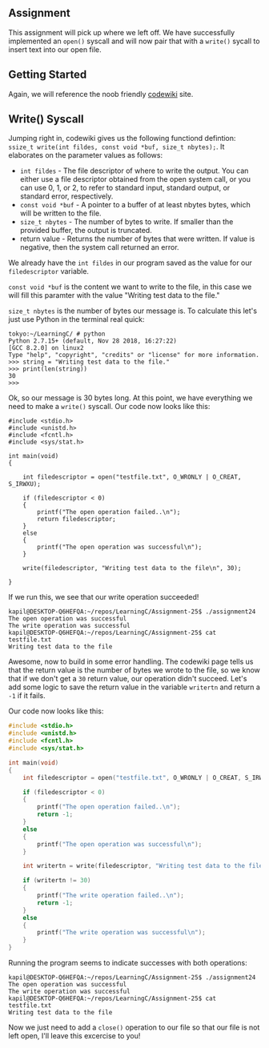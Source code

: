 ## Assignment
This assignment will pick up where we left off. We have successfully implemented an `open()` syscall and will now pair that with a `write()` sycall to insert text into our open file.

## Getting Started
Again, we will reference the noob friendly [codewiki](http://codewiki.wikidot.com/c:system-calls:write) site. 

## Write() Syscall
Jumping right in, codewiki gives us the following functiond defintion: `ssize_t write(int fildes, const void *buf, size_t nbytes);`. It elaborates on the parameter values as follows: 
+ `int fildes` - The file descriptor of where to write the output. You can either use a file descriptor obtained from the open system call, or you can use 0, 1, or 2, to refer to standard input, standard output, or standard error, respectively.
+ `const void *buf` - A pointer to a buffer of at least nbytes bytes, which will be written to the file.
+ `size_t nbytes` - The number of bytes to write. If smaller than the provided buffer, the output is truncated.
+ return value - Returns the number of bytes that were written. If value is negative, then the system call returned an error.

We already have the `int fildes` in our program saved as the value for our `filedescriptor` variable. 

`const void *buf` is the content we want to write to the file, in this case we will fill this paramter with the value "Writing test data to the file." 

`size_t nbytes` is the number of bytes our message is. To calculate this let's just use Python in the terminal real quick:
```terminal_session
tokyo:~/LearningC/ # python                                          
Python 2.7.15+ (default, Nov 28 2018, 16:27:22) 
[GCC 8.2.0] on linux2
Type "help", "copyright", "credits" or "license" for more information.
>>> string = "Writing test data to the file."
>>> print(len(string))
30
>>>
```

Ok, so our message is 30 bytes long. At this point, we have everything we need to make a `write()` syscall. Our code now looks like this: 
```terminal_session
#include <stdio.h>
#include <unistd.h>
#include <fcntl.h>
#include <sys/stat.h>

int main(void)
{
    
    int filedescriptor = open("testfile.txt", O_WRONLY | O_CREAT, S_IRWXU);

    if (filedescriptor < 0)
    {
        printf("The open operation failed..\n");
        return filedescriptor;
    }
    else
    {
        printf("The open operation was successful\n");
    }

    write(filedescriptor, "Writing test data to the file\n", 30);

}
```

If we run this, we see that our write operation succeeded!
```terminal_session
kapil@DESKTOP-Q6HEFQA:~/repos/LearningC/Assignment-25$ ./assignment24
The open operation was successful
The write operation was successful
kapil@DESKTOP-Q6HEFQA:~/repos/LearningC/Assignment-25$ cat testfile.txt
Writing test data to the file
```
Awesome, now to build in some error handling. The codewiki page tells us that the return value is the number of bytes we wrote to the file, so we know that if we don't get a `30` return value, our operation didn't succeed. Let's add some logic to save the return value in the variable `writertn` and return a `-1` if it fails. 

Our code now looks like this:
```c
#include <stdio.h>
#include <unistd.h>
#include <fcntl.h>
#include <sys/stat.h>

int main(void)
{
    int filedescriptor = open("testfile.txt", O_WRONLY | O_CREAT, S_IRWXU);

    if (filedescriptor < 0)
    {
        printf("The open operation failed..\n");
        return -1;
    }
    else
    {
        printf("The open operation was successful\n");
    }

    int writertn = write(filedescriptor, "Writing test data to the file\n", 30);

    if (writertn != 30)
    {
        printf("The write operation failed..\n");
        return -1;
    }
    else
    {
        printf("The write operation was successful\n");
    }
}
```

Running the program seems to indicate successes with both operations:
```terminal_session
kapil@DESKTOP-Q6HEFQA:~/repos/LearningC/Assignment-25$ ./assignment24
The open operation was successful
The write operation was successful
kapil@DESKTOP-Q6HEFQA:~/repos/LearningC/Assignment-25$ cat testfile.txt
Writing test data to the file 
```

Now we just need to add a `close()` operation to our file so that our file is not left open, I'll leave this excercise to you!


